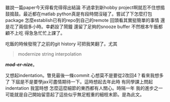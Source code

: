 雖說一篇paper今天得看完得得出結論 不過拿到新hobby project啊就忍不住想搗鼓搗鼓。最近都在matlab python真是有段時間沒碰了。嘗試了下怎麼打包package 怎麼establish已有的repo到自己的remote 回頭看其實挺簡單的事情 還是花了兩個多小時。幸虧設了鬧鐘 還留了足夠的snooze buffer 不然根本午飯都顧不上吃 得急急忙忙上課了。

吃飯的時候發現了之前的git history 可把我笑翻了。尤其
> modernize string interpolation

***mod-er-nize***。

又想起indentation。瞥見最後一條commit 心想莫不是要從2改回4？看來我想多了 下屆是不是要學jax可盡情期待一下。這時想起去年此時 有同學課上問起indentation 我當時想 怎麼這麼細節的東西都有人關心。時隔一年 我的進步之一 可能就是自己開始留意起了這些似乎無足輕重的細枝末節。是為此文。

